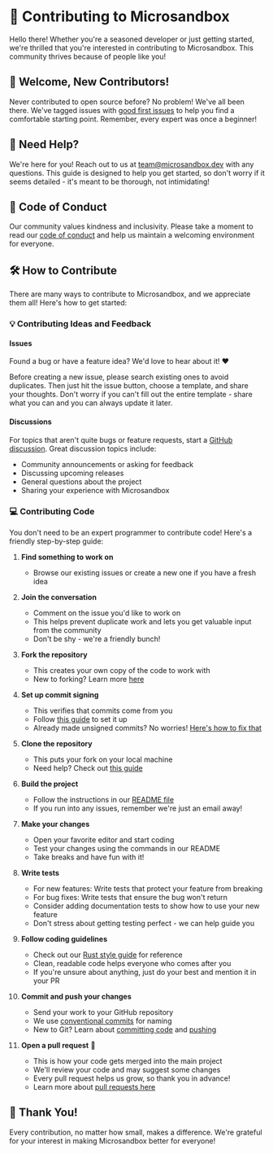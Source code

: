 # 🚀 Contributing to Microsandbox

Hello there! Whether you're a seasoned developer or just getting started, we're thrilled that you're interested in contributing to Microsandbox. This community thrives because of people like you!

## 👋 Welcome, New Contributors!

Never contributed to open source before? No problem! We've all been there. We've tagged issues with [good first issues][good-first-issues] to help you find a comfortable starting point. Remember, every expert was once a beginner!

## 🤔 Need Help?

We're here for you! Reach out to us at [team@microsandbox.dev][support-email] with any questions. This guide is designed to help you get started, so don't worry if it seems detailed - it's meant to be thorough, not intimidating!

## 💖 Code of Conduct

Our community values kindness and inclusivity. Please take a moment to read our [code of conduct](./CODE_OF_CONDUCT.md) and help us maintain a welcoming environment for everyone.

## 🛠️ How to Contribute

There are many ways to contribute to Microsandbox, and we appreciate them all! Here's how to get started:

### 💡 Contributing Ideas and Feedback

#### Issues

Found a bug or have a feature idea? We'd love to hear about it! ❤️

Before creating a new issue, please search existing ones to avoid duplicates. Then just hit the issue button, choose a template, and share your thoughts. Don't worry if you can't fill out the entire template - share what you can and you can always update it later.

#### Discussions

For topics that aren't quite bugs or feature requests, start a [GitHub discussion][gh-discussions]. Great discussion topics include:

- Community announcements or asking for feedback
- Discussing upcoming releases
- General questions about the project
- Sharing your experience with Microsandbox

### 💻 Contributing Code

You don't need to be an expert programmer to contribute code! Here's a friendly step-by-step guide:

1. **Find something to work on**

   - Browse our existing issues or create a new one if you have a fresh idea

2. **Join the conversation**

   - Comment on the issue you'd like to work on
   - This helps prevent duplicate work and lets you get valuable input from the community
   - Don't be shy - we're a friendly bunch!

3. **Fork the repository**

   - This creates your own copy of the code to work with
   - New to forking? Learn more [here][forking]

4. **Set up commit signing**

   - This verifies that commits come from you
   - Follow [this guide][commit-signing] to set it up
   - Already made unsigned commits? No worries! [Here's how to fix that][post-signing]

5. **Clone the repository**

   - This puts your fork on your local machine
   - Need help? Check out [this guide][git-clone]

6. **Build the project**

   - Follow the instructions in our [README file](./README.md)
   - If you run into any issues, remember we're just an email away!

7. **Make your changes**

   - Open your favorite editor and start coding
   - Test your changes using the commands in our README
   - Take breaks and have fun with it!

8. **Write tests**

   - For new features: Write tests that protect your feature from breaking
   - For bug fixes: Write tests that ensure the bug won't return
   - Consider adding documentation tests to show how to use your new feature
   - Don't stress about getting testing perfect - we can help guide you

9. **Follow coding guidelines**

   - Check out our [Rust style guide][rust-style-guide] for reference
   - Clean, readable code helps everyone who comes after you
   - If you're unsure about anything, just do your best and mention it in your PR

10. **Commit and push your changes**

    - Send your work to your GitHub repository
    - We use [conventional commits][conventional-commits] for naming
    - New to Git? Learn about [committing code][committing-code] and [pushing][push-remote]

11. **Open a pull request** 🎉
    - This is how your code gets merged into the main project
    - We'll review your code and may suggest some changes
    - Every pull request helps us grow, so thank you in advance!
    - Learn more about [pull requests here][prs]

## 🙏 Thank You!

Every contribution, no matter how small, makes a difference. We're grateful for your interest in making Microsandbox better for everyone!

[conventional-commits]: https://www.conventionalcommits.org/en/v1.0.0/
[committing-code]: https://docs.github.com/en/desktop/contributing-and-collaborating-using-github-desktop/making-changes-in-a-branch/committing-and-reviewing-changes-to-your-project
[commit-signing]: https://www.freecodecamp.org/news/what-is-commit-signing-in-git/
[forking]: https://docs.github.com/en/get-started/quickstart/fork-a-repo
[gh-discussions]: https://docs.github.com/en/discussions
[git-clone]: https://docs.github.com/en/repositories/creating-and-managing-repositories/cloning-a-repository
[good-first-issues]: https://github.com/monoceros-alpha/monocore/labels/good%20first%20issue
[post-signing]: https://dev.to/jmarhee/signing-existing-commits-with-gpg-5b58
[prs]: https://docs.github.com/en/pull-requests/collaborating-with-pull-requests/proposing-changes-to-your-work-with-pull-requests/about-pull-requests
[push-remote]: https://docs.github.com/en/get-started/using-git/pushing-commits-to-a-remote-repository
[rust-style-guide]: https://rust-lang.github.io/api-guidelines/about.html
[test-org]: https://doc.rust-lang.org/book/ch11-03-test-organization.html
[support-email]: mailto:team@microsandbox.dev
[unit-and-integration]: https://www.geeksforgeeks.org/difference-between-unit-testing-and-integration-testing/
